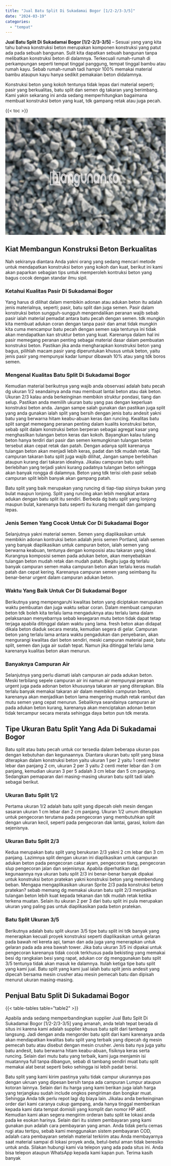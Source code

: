 ```yaml
---
title: "Jual Batu Split Di Sukadamai Bogor [1/2-2/3-3/5]"
date: "2024-03-19"
categories: 
  - "tempat"
---
```


**Jual Batu Split Di Sukadamai Bogor \[1/2-2/3-3/5\]** – Sesuai yang yang kita tahu bahwa konstruksi beton merupakan komponen konstruksi yang patut ada pada sebuah bangunan. Sulit kita dapatkan sebuah bangunan tanpa melibatkan konstruksi beton di dalamnya. Terkecuali rumah-rumah di perkampungan seperti tempat tinggal panggung, tempat tinggal bambu atau rumah kayu. Sebab rumah-rumah tadi hampir 100% memakai material bambu ataupun kayu hanya sedikit pemakaian beton didalamnya.

Konstruksi beton yang kokoh tentunya tidak lepas dari material seperti; pasir yang berkualitas, batu split dan semen dg takaran yang berimbang. Kami yakin sekarang ini anda sedang memperhitungkan bagaimana membuat konstruksi beton yang kuat, tdk gampang retak atau juga pecah.

{{< toc >}}

![Jual Batu Split Di Sukadamai Bogor [1/2-2/3-3/5]](/images/jual-batu-split-36.png)

## Kiat Membangun Konstruksi Beton Berkualitas

Nah sekiranya diantara Anda yakni orang yang sedang mencari metode untuk mendapatkan konstruksi beton yang kokoh dan kuat, berikut ini kami akan paparkan sebagian tips untuk memperoleh kontruksi beton yang bagus cocok dengan standar ilmu sipil.

### Ketahui Kualitas Pasir Di Sukadamai Bogor

Yang harus di dilihat dalam membikin adonan atau adukan beton itu adalah jenis materialnya, seperti; pasir, batu split dan juga semen. Pasir dalam konstruksi beton sungguh-sungguh mengendalikan peranan wajib sebab pasir ialah material pemadat antara batu pecah dengan semen. tdk mungkin kita membuat adukan coran dengan tanpa pasir dan amat tidak mungkin kita cuma mencampur batu pecah dengan semen saja tentunya ini tidak akan mendapatkan kan struktur beton yang kuat. Karenanya dalam hal ini pasir memegang peranan penting sebagai material dasar dalam pembuatan konstruksi beton. Pastikan jika anda mengharapkan konstruksi beton yang bagus, pilihlah macam pasir yang diperuntukan khusus untuk beton, yaitu jenis pasir yang mempunyai kadar lumpur dibawah 10% atau yang tdk boros semen.

### Mengenal Kualitas Batu Split Di Sukadamai Bogor

Kemudian material berikutnya yang wajib anda observasi adalah batu pecah dg ukuran 1/2 seandainya anda mau membuat lantai beton atau dak beton. Ukuran 2/3 kalau anda berkeinginan membikin struktur pondasi, tiang dan selup. Pastikan anda memilih ukuran batu yang pas dengan keperluan konstruksi beton anda. Jangan sampe salah gunakan dan pastikan juga split yang anda gunakan ialah split yang bersih dengan jenis batu andesit yakni batu yang berwarna hitam keabu-abuan keras dan runcing. Kwalitas batu split sangat memegang peranan penting dalam kualits konstruksi beton, sebab split dalam konstruksi beton berperan sebagai agregat kasar yang menghasilkan tulangan beton keras dan kokoh. Bayangkan kalau tulang beton hanya terdiri dari pasir dan semen kemungkinan tulangan beton tersebut akan cepat retak dan patah. Dengan adanya split karenanya tulangan beton akan menjadi lebih keras, padat dan tdk mudah retak. Tapi campuran takaran batu split juga wajib dilihat, Jangan sampe berlebihan ataupun kurang dari takaran idealnya. Jikalau campuran batu split berlebihan yang terjadi yakni kurang padatnya tulangan beton sehingga akan banyak rongga di dalamnya. Beton yang tdk terisi oleh pasir sebab campuran split lebih banyak akan gampang patah.

Batu split yang baik merupakan yang runcing di tiap-tiap sisinya bukan yang bulat maupun lonjong. Split yang runcing akan lebih mengikat antara adukan dengan batu split itu sendiri. Berbeda dg batu split yang lonjong maupun bulat, karenanya batu seperti itu kurang mengait dan gampang lepas.

### Jenis Semen Yang Cocok Untuk Cor Di Sukadamai Bogor

Selanjutnya yakni material semen. Semen yang diaplikasikan untuk membikin adonan kontruksi beton adalah jenis semen Portland, ialah semen yang banyak diaplikasikan untuk campuran beton, ialah semen yang berwarna keabuan, tentunya dengan komposisi atau takaran yang ideal. Kurangnya komposisi semen pada adukan beton, akan menyebabkan tulangan beton mudah retak dan mudah patah. Begitu juga dg terlalu banyak campuran semen maka campuran beton akan terlalu keras mudah patah dan cepat kering. Karenanya campuran semen yang seimbang itu benar-benar urgent dalam campuran adukan beton.

### Waktu Yang Baik Untuk Cor Di Sukadamai Bogor

Berikutnya yang mempengaruhi kwalitas beton yang diciptakan merupakan waktu pembuatan dan juga waktu sebar coran. Dalam membuat campuran beton tdk boleh kita terlalu lama mengaduknya atau terlalu lama dalam pelaksanaan menyebarnya sebab kesegaran mutu beton tidak dapat tetap terjaga apabila ditinggal dalam waktu yang lama. fresh beton akan didapat dikala beton diaduk secara merata, kemudian segera di gelar. Campuran beton yang terlalu lama antara waktu pengadukan dan penyebaran, akan mengurangi kwalitas dari beton sendiri, meski campuran material pasir, batu split, semen dan juga air sudah tepat. Namun jika ditinggal terlalu lama karenanya kualitas beton akan menurun.

### Banyaknya Campuran Air

Selanjutnya yang perlu diamati ialah campuran air pada adukan beton. Meski terbilang sepele campuran air ini namun air mempunyai peranan urgent juga pada adonan beton khususnya takaran air yang diterapkan. Bila terlalu banyak memakai takaran air dalam membikin campuran beton, karenanya akan menjadikan beton lama mengering mudah retak rambut dan mutu semen yang cepat menurun. Sebaliknya seandainya campuran air pada adukan beton kurang, karenanya akan menciptakan adonan beton tidak tercampur secara merata sehingga daya beton pun tdk merata.

## Tipe Ukuran Batu Split Yang Ada Di Sukadamai Bogor

Batu split atau batu pecah untuk cor tersedia dalam beberapa ukuran pas dengan kebutuhan dan kegunaannya. Diantara ukuran batu split yang biasa diterapkan dalam konstruksi beton yaitu ukuran 1 per 2 yaitu 1 centi meter lebar dan panjang 2 cm, ukuran 2 per 3 yaitu 2 centi meter lebar dan 3 cm panjang, kemudian ukuran 3 per 5 adalah 3 cm lebar dan 5 cm panjang. Sedangkan pemaparan dari masing-masing ukuran batu split tadi ialah sebagai berikut.

### Ukuran Batu Split 1/2

Pertama ukuran 1/2 adalah batu split yang dipecah oleh mesin dengan sasaran ukuran 1 cm lebar dan 2 cm panjang. Ukuran 1/2 umum diterapkan untuk pengecoran terutama pada pengecoran yang membutuhkan split dengan ukuran kecil, seperti pada pengecoran dak lantai, garasi, kolom dan sejenisnya.

### Ukuran Batu Split 2/3

Kedua merupakan batu split yang berukuran 2/3 yakni 2 cm lebar dan 3 cm panjang. Lazimnya split dengan ukuran ini diaplikasikan untuk campuran adukan beton pada pengecoran cakar ayam, pengecoran tiang, pengecoran slup pengecoran jalan dan sejenisnya. Apabila diperhatikan dari kegunaannya nya ukuran batu split 2/3 ini benar-benar banyak dipakai untuk konstruksi beton pratekan yakni konstruksi beton yang membendung beban. Mengapa mengaplikasikan ukuran Sprite 2/3 pada konstruksi beton pratekan? sebab memang dg memakai ukuran batu split 2/3 menjadikan tulangan beton lebih kuat kepada tekanan dan tdk mudah retak ketika terkena muatan. Selain itu ukuran 2 per 3 dari batu split ini pula merupakan ukuran yang paling pas untuk diaplikasikan pada beton pratekan.

### Batu Split Ukuran 3/5

Berikutnya adalah batu split ukuran 3/5 tipe batu split ini tdk banyak yang menerapkan kecuali proyek konstruksi seperti diaplikasikan untuk gelaran pada bawah rel kereta api, taman dan ada juga yang menerapkan untuk gelaran pada ada area bawah tower. Jika batu ukuran 3/5 ini dipakai untuk pengecoran karenanya tidak cocok terkhusus pada bekisting yang memakai besi dg rangkaian besi yang rapat, adukan cor dg menggunakan batu split 3/5 tentunya tidak akan masuk ke dalamnya. Itulah ketiga tipe batu split yang kami jual. Batu split yang kami jual ialah batu split jenis andesit yang dipecah bersama mesin crusher atau mesin pemecah batu dan dipisah menurut ukuran masing-masing.

## Penjual Batu Split Di Sukadamai Bogor

{{< table-tables table="table2" >}}

Apabila anda sedang memperbandingkan supplier Jual Batu Split Di Sukadamai Bogor \[1/2-2/3-3/5\] yang amanah, anda telah tepat berada di situs ini karena kami adalah supplier khusus batu split dari tambang langsung. Jadi dengan anda mengorder batu split dari kami karenanya anda akan mendapatkan kwalitas batu split yang terbaik yang dipecah dg mesin pemecah batu atau disebut dengan mesin crusher. Jenis batu nya juga yaitu batu andesit, batu berwarna hitam keabu-abuan, fisiknya keras serta runcing. Selain dari mutu batu yang terbaik, kami juga menjamin isi muatannya full tanpa dibangun, sebab di tambang sendiri muat batu split memakai alat berat seperti beko sehingga isi lebih padat berisi.

Batu split yang kami kirim pastinya yaitu tidak campur ukurannya pas dengan ukruan yang dipesan bersih tanpa ada campuran Lumpur ataupun kotoran lainnya. Selain dari itu harga yang kami berikan juga ialah harga yang terjangkau sudah include ongkos pengiriman dan bongkar muat. Sehingga Anda tdk perlu repot lagi dg biaya lain. Jikalau anda berkeinginan order dari kami caranya cukup gampang, anda hanya tinggal memberikan kepada kami data tempat domisili yang komplit dan nomor HP aktif. Kemudian kami akan segera mengirim orderan batu split ke lokasi anda pada ke esokan harinya. Selain dari itu sistem pembayaran yang kami gunakan pun adalah cara pembayaran yang aman. Anda tidak perlu cemas rugi atau tertipu, sebab kami menggunakan sistem pembayaran COD, adalah cara pembayaran setelah material terkirim atau Anda membayarnya saat material sampai di lokasi proyek anda, betul-betul aman tidak beresiko untuk anda. Silakan hubungi kami via telepon yang ada pada situs ini. Anda bisa telepon ataupun WhatsApp kepada kami kapan pun. Terima kasih banyak
